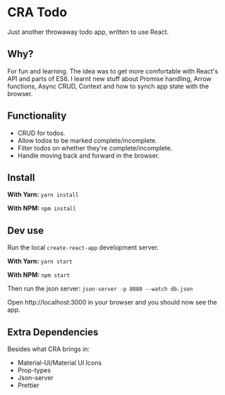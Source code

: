 # CRA Todo #

Just another throwaway todo app, written to use React.

## Why? ##

For fun and learning. The idea was to get more comfortable with React's API and parts
of ES6. I learnt new stuff about Promise handling, Arrow functions, Async CRUD, Context and
how to synch app state with the browser.

## Functionality ##

* CRUD for todos.
* Allow todos to be marked complete/incomplete.
* Filter todos on whether they're complete/incomplete.
* Handle moving back and forward in the browser.

## Install ##

**With Yarn:** ```yarn install```

**With NPM:** ```npm install```

## Dev use ##

Run the local ```create-react-app``` development server.

**With Yarn:** ```yarn start```

**With NPM:** ```npm start```

Then run the json server: ```json-server -p 8080 --watch db.json```

Open http://localhost:3000 in your browser and you should now see the app.

## Extra Dependencies ##

Besides what CRA brings in:

* Material-UI/Material UI Icons
* Prop-types
* Json-server
* Prettier
